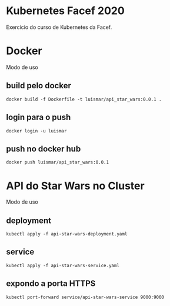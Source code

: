 # Kubernetes Facef 2020
Exercício do curso de Kubernetes da Facef.


# Docker

Modo de uso

## build pelo docker
 ```
docker build -f Dockerfile -t luismar/api_star_wars:0.0.1 .
 ```

## login para o push
 ```
docker login -u luismar
 ```

## push no docker hub
 ```
docker push luismar/api_star_wars:0.0.1
 ```

# API do Star Wars no Cluster

Modo de uso

## deployment
 ```
 kubectl apply -f api-star-wars-deployment.yaml
 ```
 
## service
 ```
 kubectl apply -f api-star-wars-service.yaml
 ```

## expondo a porta HTTPS
 ```
 kubectl port-forward service/api-star-wars-service 9000:9000
 ```
